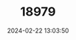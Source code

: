 ---
title: "18979"
category: "Marstonia olivacea"
draft: false
date: 2024-02-22 13:03:50
languages:
  English: ["Olive Marstonia"]
---